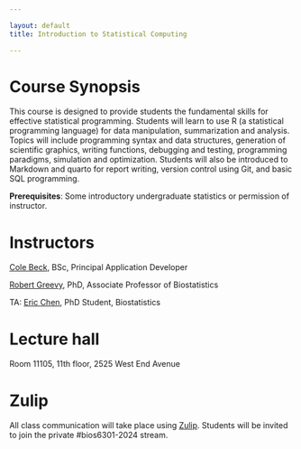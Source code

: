 ```yaml
---

layout: default
title: Introduction to Statistical Computing

---
```


# Course Synopsis

This course is designed to provide students the fundamental skills for
effective statistical programming. Students will learn to use R (a
statistical programming language) for data manipulation, summarization
and analysis. Topics will include programming syntax and data structures,
generation of scientific graphics, writing functions, debugging and
testing, programming paradigms, simulation and optimization. Students
will also be introduced to Markdown and quarto for report writing,
version control using Git, and basic SQL programming.

**Prerequisites**: Some introductory undergraduate statistics or
permission of instructor.

# Instructors

[Cole Beck](mailto:cole.beck@vumc.org), BSc, Principal Application Developer

[Robert Greevy](mailto:robert.greevy@vanderbilt.edu), PhD, Associate Professor of Biostatistics

TA: [Eric Chen](mailto:huiding.chen@vanderbilt.edu), PhD Student, Biostatistics

# Lecture hall

Room 11105, 11th floor, 2525 West End Avenue

# Zulip

All class communication will take place using [Zulip](https://zulip.com/). Students will be invited to join the private #bios6301-2024 stream.
